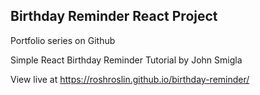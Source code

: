 ## Birthday Reminder React Project



Portfolio series on Github

Simple React Birthday Reminder Tutorial by John Smigla

View live at https://roshroslin.github.io/birthday-reminder/

